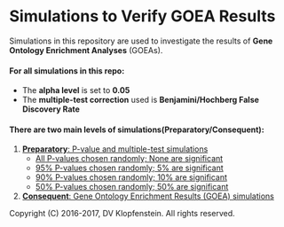 # Simulations to Verify GOEA Results
Simulations in this repository are used to investigate the results of **Gene Ontology Enrichment Analyses** (GOEAs).    

#### For all simulations in this repo:    
  * The **alpha level** is set to **0.05**
  * The **multiple-test correction** used is **Benjamini/Hochberg False Discovery Rate**

#### There are two main levels of simulations(Preparatory/Consequent):
  1. [**Preparatory**: P-value and multiple-test simulations](#preparatory-p-value-and-multiple-test-simulations)    
      * [All P-values chosen randomly; None are significant](README_prep.md#all-p-values-chosen-randomly-none-are-significant-1)
      * [95% P-values chosen randomly; 5% are significant ](README_prep.md#95-p-values-chosen-randomly-5-are-significant)
      * [90% P-values chosen randomly; 10% are significant ](README_prep.md#90-p-values-chosen-randomly-10-are-significant)
      * [50% P-values chosen randomly; 50% are significant ](README_prep.md#50-p-values-chosen-randomly-50-are-significant)
  2. [**Consequent**: Gene Ontology Enrichment Results (GOEA) simulations](README_main.md#consequent-goea-simulations)

Copyright (C) 2016-2017, DV Klopfenstein. All rights reserved.
